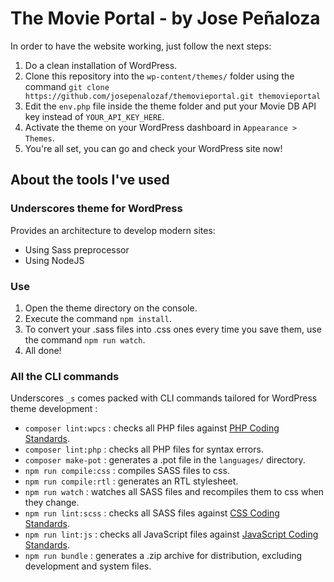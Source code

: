 The Movie Portal - by Jose Peñaloza
===

In order to have the website working, just follow the next steps:

1. Do a clean installation of WordPress.
2. Clone this repository into the `wp-content/themes/` folder using the command `git clone https://github.com/josepenalozaf/themovieportal.git themovieportal`
3. Edit the `env.php` file inside the theme folder and put your Movie DB API key instead of `YOUR_API_KEY_HERE`.
3. Activate the theme on your WordPress dashboard in `Appearance > Themes`.
4. You're all set, you can go and check your WordPress site now!

About the tools I've used
---------------

### Underscores theme for WordPress

Provides an architecture to develop modern sites:

- Using Sass preprocessor
- Using NodeJS

### Use

1. Open the theme directory on the console.
2. Execute the command `npm install`.
3. To convert your .sass files into .css ones every time you save them, use the command `npm run watch`.
4. All done!

### All the CLI commands

Underscores `_s` comes packed with CLI commands tailored for WordPress theme development :

- `composer lint:wpcs` : checks all PHP files against [PHP Coding Standards](https://developer.wordpress.org/coding-standards/wordpress-coding-standards/php/).
- `composer lint:php` : checks all PHP files for syntax errors.
- `composer make-pot` : generates a .pot file in the `languages/` directory.
- `npm run compile:css` : compiles SASS files to css.
- `npm run compile:rtl` : generates an RTL stylesheet.
- `npm run watch` : watches all SASS files and recompiles them to css when they change.
- `npm run lint:scss` : checks all SASS files against [CSS Coding Standards](https://developer.wordpress.org/coding-standards/wordpress-coding-standards/css/).
- `npm run lint:js` : checks all JavaScript files against [JavaScript Coding Standards](https://developer.wordpress.org/coding-standards/wordpress-coding-standards/javascript/).
- `npm run bundle` : generates a .zip archive for distribution, excluding development and system files.
